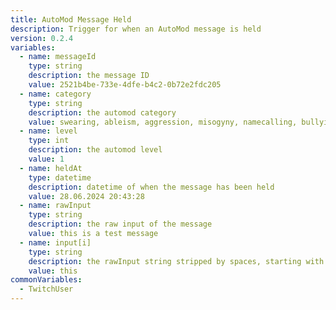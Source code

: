 ```yaml
---
title: AutoMod Message Held
description: Trigger for when an AutoMod message is held
version: 0.2.4
variables:
  - name: messageId
    type: string
    description: the message ID
    value: 2521b4be-733e-4dfe-b4c2-0b72e2fdc205
  - name: category
    type: string
    description: the automod category
    value: swearing, ableism, aggression, misogyny, namecalling, bullying
  - name: level
    type: int
    description: the automod level
    value: 1
  - name: heldAt
    type: datetime
    description: datetime of when the message has been held
    value: 28.06.2024 20:43:28
  - name: rawInput
    type: string
    description: the raw input of the message
    value: this is a test message
  - name: input[i]
    type: string
    description: the rawInput string stripped by spaces, starting with input0 for the first word, input1 for the second etc.
    value: this
commonVariables:
  - TwitchUser
---
```

